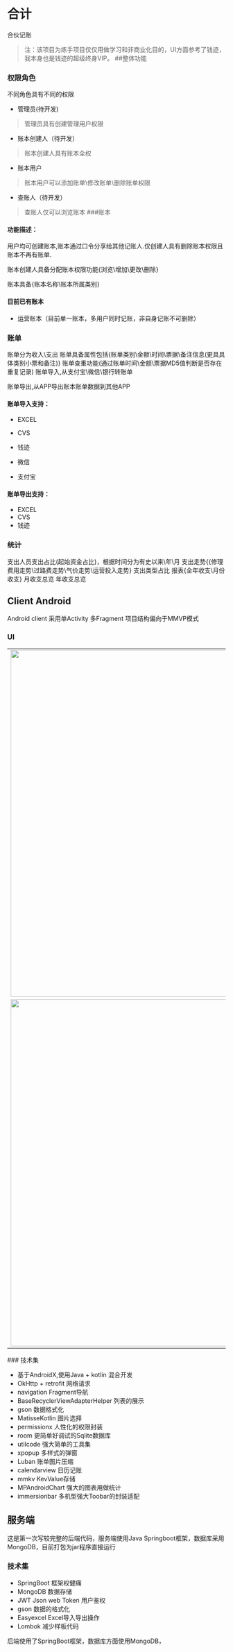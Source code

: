 # 合计
合伙记账
> 注：该项目为练手项目仅仅用做学习和非商业化目的，UI方面参考了钱迹，我本身也是钱迹的超级终身VIP。
##整体功能



### 权限角色

不同角色具有不同的权限

* 管理员(待开发)
> 管理员具有创建管理用户权限
* 账本创建人（待开发）
> 账本创建人具有账本全权
* 账本用户
> 账本用户可以添加账单\修改账单\删除账单权限
* 查账人（待开发）
>查账人仅可以浏览账本
###账本

#### 功能描述：

用户均可创建账本,账本通过口令分享给其他记账人.仅创建人具有删除账本权限且账本不再有账单.

账本创建人具备分配账本权限功能{浏览\增加\更改\删除}

账本具备{账本名称\账本所属类别}

#### 目前已有账本

* 运营账本（目前单一账本，多用户同时记账，非自身记账不可删除）

### 账单
账单分为收入\支出
账单具备属性包括{账单类别\金额\时间\票据\备注信息(更具具体类别小票和备注)}
账单查重功能(通过账单时间\金额\票据MD5值判断是否存在重复记录)
账单导入,从支付宝\微信\银行转账单

账单导出,从APP导出账本账单数据到其他APP

#### 账单导入支持：

* EXCEL
* CVS

* 钱迹 
* 微信
* 支付宝
#### 账单导出支持：

* EXCEL
* CVS
* 钱迹 



### 统计
支出人员支出占比(起始资金占比)，根据时间分为有史以来\年\月
支出走势{{修理费用走势\过路费走势\气价走势\运营投入走势}
支出类型占比
报表{全年收支\月份收支}
月收支总览
年收支总览

## Client Android

Android client 采用单Activity 多Fragment 项目结构偏向于MMVP模式

### UI

<table>
    <tr>
        <td><img src="https://user-images.githubusercontent.com/10151414/120281819-02348980-c2ec-11eb-9171-4a32c1609fd5.jpeg" width="500" height="800" /></td>
        <td><img src="https://user-images.githubusercontent.com/10151414/120281838-0791d400-c2ec-11eb-8ad4-1601b4de1694.jpeg" width="500" height="800" /></td>
    </tr>
    <tr>
        <td><img src="https://user-images.githubusercontent.com/10151414/120281860-0e204b80-c2ec-11eb-8d8d-a1e0fd04bab3.jpeg" width="500" height="800" /></td>
        <td> <img src="https://user-images.githubusercontent.com/10151414/120281866-0fea0f00-c2ec-11eb-9c93-f2172c3c76eb.jpeg" width="500" height="800" /></td>
        <td><img src="https://user-images.githubusercontent.com/10151414/120281869-111b3c00-c2ec-11eb-9454-2330cca7897a.jpeg" width="500" height="800" /></td>
    </tr>
</table>
### 技术集

*   基于AndroidX,使用Java + kotlin 混合开发
*   OkHttp + retrofit 网络请求
*   navigation Fragment导航
*   BaseRecyclerViewAdapterHelper 列表的展示
*   gson 数据格式化
*   MatisseKotlin 图片选择
*   permissionx 人性化的权限封装
*   room 更简单好调试的Sqlite数据库
*   utilcode 强大简单的工具集
*   xpopup 多样式的弹窗
*   Luban 账单图片压缩
*   calendarview 日历记账
*   mmkv  KevValue存储
*   MPAndroidChart 强大的图表用做统计
*   immersionbar 多机型强大Toobar的封装适配

## 服务端

这是第一次写较完整的后端代码，服务端使用Java Springboot框架，数据库采用MongoDB，目前打包为jar程序直接运行

### 技术集
*   SpringBoot 框架权健痛
*   MongoDB 数据存储
*   JWT  Json web Token 用户鉴权
*   gson  数据的格式化
*   Easyexcel Excel导入导出操作
*   Lombok 减少样板代码

后端使用了SpringBoot框架，数据库方面使用MongoDB，
